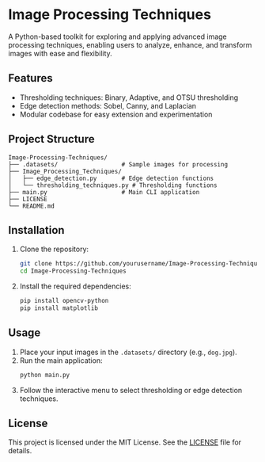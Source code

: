# Image Processing Techniques

A Python-based toolkit for exploring and applying advanced image processing techniques, enabling users to analyze, enhance, and transform images with ease and flexibility.

## Features
- Thresholding techniques: Binary, Adaptive, and OTSU thresholding
- Edge detection methods: Sobel, Canny, and Laplacian
- Modular codebase for easy extension and experimentation

## Project Structure
```
Image-Processing-Techniques/
├── .datasets/                  # Sample images for processing
├── Image_Processing_Techniques/
│   ├── edge_detection.py       # Edge detection functions
│   └── thresholding_techniques.py # Thresholding functions
├── main.py                     # Main CLI application
├── LICENSE
└── README.md
```

## Installation
1. Clone the repository:
   ```bash
   git clone https://github.com/yourusername/Image-Processing-Techniques.git
   cd Image-Processing-Techniques
   ```
2. Install the required dependencies:
   ```bash
   pip install opencv-python
   pip install matplotlib
   ```

## Usage
1. Place your input images in the `.datasets/` directory (e.g., `dog.jpg`).
2. Run the main application:
   ```bash
   python main.py
   ```
3. Follow the interactive menu to select thresholding or edge detection techniques.

## License
This project is licensed under the MIT License. See the [LICENSE](LICENSE) file for details.